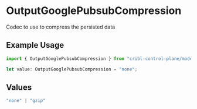 # OutputGooglePubsubCompression

Codec to use to compress the persisted data

## Example Usage

```typescript
import { OutputGooglePubsubCompression } from "cribl-control-plane/models";

let value: OutputGooglePubsubCompression = "none";
```

## Values

```typescript
"none" | "gzip"
```